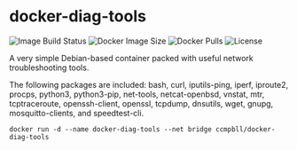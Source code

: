 # docker-diag-tools
![Image Build Status](https://img.shields.io/github/actions/workflow/status/ccmpbll/docker-diag-tools/docker-image.yml?branch=master) ![Docker Image Size](https://img.shields.io/docker/image-size/ccmpbll/docker-diag-tools/latest) ![Docker Pulls](https://img.shields.io/docker/pulls/ccmpbll/docker-diag-tools.svg) ![License](https://img.shields.io/badge/License-GPLv3-blue.svg)

A very simple Debian-based container packed with useful network troubleshooting tools.

The following packages are included: bash, curl, iputils-ping, iperf, iproute2, procps, python3, python3-pip, net-tools, netcat-openbsd, vnstat, mtr, tcptraceroute, openssh-client, openssl, tcpdump, dnsutils, wget, gnupg, mosquitto-clients, and speedtest-cli.

```
docker run -d --name docker-diag-tools --net bridge ccmpbll/docker-diag-tools
```
